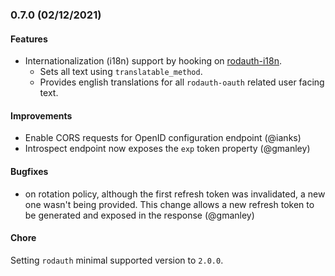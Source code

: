 ### 0.7.0 (02/12/2021)

#### Features

* Internationalization (i18n) support by hooking on [rodauth-i18n](https://github.com/janko/rodauth-i18n).
  * Sets all text using `translatable_method`.
  * Provides english translations for all `rodauth-oauth` related user facing text.

#### Improvements

* Enable CORS requests for OpenID configuration endpoint (@ianks)
* Introspect endpoint now exposes the `exp` token property (@gmanley)

#### Bugfixes

*  on rotation policy, although the first refresh token was invalidated, a new one wasn't being provided. This change allows a new refresh token to be generated and exposed in the response (@gmanley)

#### Chore

Setting `rodauth` minimal supported version to `2.0.0`.
